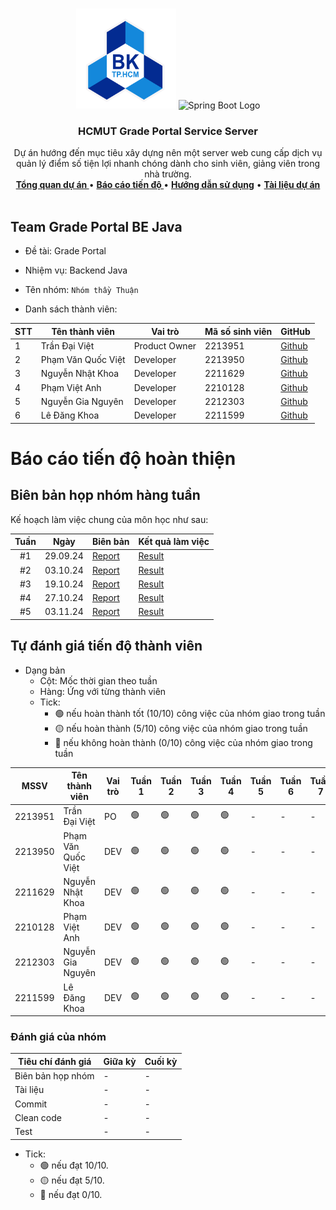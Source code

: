 <a id="readme-top"></a>

<!-- PROJECT LOGO -->
<br />
<div align="center">
  <a >
    <img src="../hcmut.png" alt="HCMUT Logo" width="160" height="160">
    <img src="https://spring.io/img/spring-2.svg" alt="Spring Boot Logo" width="160" height="160">
  </a>

  <h3 align="center">HCMUT Grade Portal Service Server</h3>

  <p align="center">
    Dự án hướng đến mục tiêu xây dựng nên một server web cung cấp dịch vụ quản lý điểm số tiện lợi nhanh chóng dành cho sinh viên, giảng viên  trong nhà trường.
    <br />
    <a href="../README.md"><strong>Tổng quan dự án </strong></a>
    •
    <a href="#progress_report"><strong>Báo cáo tiến độ </strong></a>
    •
    <a href="../docs/user-guide.md"><strong>Hướng dẫn sử dụng</strong></a>
    •
    <a href="../docs/document.md"><strong>Tài liệu dự án</strong></a>
    <br />
    <br />
  </p>
</div>

## Team Grade Portal BE Java

- Đề tài: Grade Portal
- Nhiệm vụ: Backend Java
- Tên nhóm: `Nhóm thầy Thuận`

- Danh sách thành viên:

| STT | Tên thành viên     | Vai trò       | Mã số sinh viên | GitHub                                   |
| --- | ------------------ | ------------- | --------------- | ---------------------------------------- |
| 1   | Trần Đại Việt      | Product Owner | 2213951         | [Github](https://github.com/VietTranDai) |
| 2   | Phạm Văn Quốc Việt | Developer     | 2213950         | [Github](https://github.com/phaiHP)      |
| 3   | Nguyễn Nhật Khoa   | Developer     | 2211629         | [Github](https://github.com/Sherllgen)   |
| 4   | Phạm Việt Anh      | Developer     | 2210128         | [Github](https://github.com/vietank62)   |
| 5   | Nguyễn Gia Nguyên  | Developer     | 2212303         | [Github](https://github.com/NguyenBk22)  |
| 6   | Lê Đăng Khoa       | Developer     | 2211599         | [Github](https://github.com/thisIsKhoa)  |

<a id="progress_report"></a>

# Báo cáo tiến độ hoàn thiện

## Biên bản họp nhóm hàng tuần

Kế hoạch làm việc chung của môn học như sau:

| Tuần |   Ngày   | Biên bản                                                                                | Kết quả làm việc                                                 |
| :--: | :------: | :-------------------------------------------------------------------------------------- | :--------------------------------------------------------------- |
|  #1  | 29.09.24 | [Report](/reports/weeklyReport/meeting_minute_report/meeting_minute_report_09_29_24.md) | [Result](/reports/weeklyReport/weekly_result/result_09_29_24.md) |
|  #2  | 03.10.24 | [Report](/reports/weeklyReport/meeting_minute_report/meeting_minute_report_10_03_24.md) | [Result](/reports/weeklyReport/weekly_result/result_10_03_24.md) |
|  #3  | 19.10.24 | [Report](/reports/weeklyReport/meeting_minute_report/meeting_minute_report_10_19_24.md) | [Result](/reports/weeklyReport/weekly_result/result_10_19_24.md) |
|  #4  | 27.10.24 | [Report](/reports/weeklyReport/meeting_minute_report/meeting_minute_report_10_27_24.md) | [Result](/reports/weeklyReport/weekly_result/result_10_27_24.md) |
|  #5  | 03.11.24 | [Report](/reports/weeklyReport/meeting_minute_report/meeting_minute_report_11_03_24.md) | [Result](/reports/weeklyReport/weekly_result/result_11_03_24.md) |

## Tự đánh giá tiến độ thành viên

- Dạng bản
  - Cột: Mốc thời gian theo tuần
  - Hàng: Ứng với từng thành viên
  - Tick:
    - 🟢 nếu hoàn thành tốt (10/10) công việc của nhóm giao trong tuần
    - 🟡 nếu hoàn thành (5/10) công việc của nhóm giao trong tuần
    - 🔴 nếu không hoàn thành (0/10) công việc của nhóm giao trong tuần

| MSSV    | Tên thành viên     | Vai trò | Tuần 1 | Tuần 2 | Tuần 3 | Tuần 4 | Tuần 5 | Tuần 6 | Tuần 7 | Tuần 8 | Tuần 9 | Tuần 10 |
| ------- | ------------------ | ------- | ------ | ------ | ------ | ------ | ------ | ------ | ------ | ------ | ------ | ------- |
| 2213951 | Trần Đại Việt      | PO      | 🟢     | 🟢     | 🟢     | 🟢     | -      | -      | -      | -      | -      | -       |
| 2213950 | Phạm Văn Quốc Việt | DEV     | 🟢     | 🟢     | 🟢     | 🟢     | -      | -      | -      | -      | -      | -       |
| 2211629 | Nguyễn Nhật Khoa   | DEV     | 🟢     | 🟢     | 🟢     | 🟢     | -      | -      | -      | -      | -      | -       |
| 2210128 | Phạm Việt Anh      | DEV     | 🟢     | 🟢     | 🟢     | 🟢     | -      | -      | -      | -      | -      | -       |
| 2212303 | Nguyễn Gia Nguyên  | DEV     | 🟢     | 🟢     | 🟢     | 🟢     | -      | -      | -      | -      | -      | -       |
| 2211599 | Lê Đăng Khoa       | DEV     | 🟢     | 🟢     | 🟢     | 🟢     | -      | -      | -      | -      | -      | -       |

### Đánh giá của nhóm

| Tiêu chí đánh giá | Giữa kỳ | Cuối kỳ |
| ----------------- | ------- | ------- |
| Biên bản họp nhóm | -       | -       |
| Tài liệu          | -       | -       |
| Commit            | -       | -       |
| Clean code        | -       | -       |
| Test              | -       | -       |

- Tick:
  - 🟢 nếu đạt 10/10.
  - 🟡 nếu đạt 5/10.
  - 🔴 nếu đạt 0/10.
